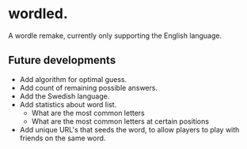 # wordled.

A wordle remake, currently only supporting the English language.

## Future developments
- Add algorithm for optimal guess.
- Add count of remaining possible answers.
- Add the Swedish language.
- Add statistics about word list.
  - What are the most common letters
  - What are the most common letters at certain positions
- Add unique URL's that seeds the word, to allow players to play with friends on the same word.
